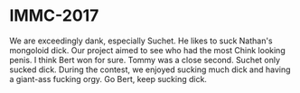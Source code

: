 # IMMC-2017
We are exceedingly dank, especially Suchet. He likes to suck Nathan's mongoloid dick.
Our project aimed to see who had the most Chink looking penis. I think Bert won
for sure. Tommy was a close second. Suchet only sucked dick. During the contest, we
enjoyed sucking much dick and having a giant-ass fucking orgy. Go Bert, keep sucking
dick.